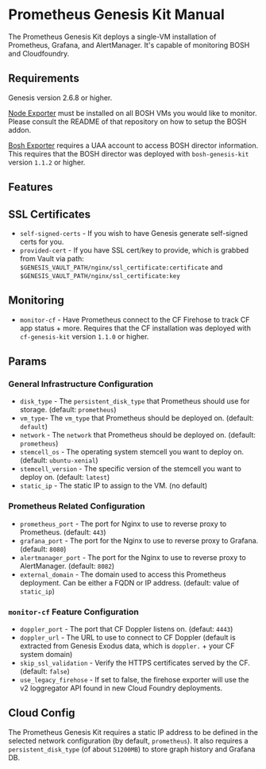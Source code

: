 # Prometheus Genesis Kit Manual 
The Prometheus Genesis Kit deploys a single-VM installation of
Prometheus, Grafana, and AlertManager. It's capable of monitoring BOSH
and Cloudfoundry.

## Requirements

Genesis version 2.6.8 or higher.

[Node Exporter][1] must be installed on all BOSH VMs you would like to
monitor. Please consult the README of that repository on how to setup
the BOSH addon.

[Bosh Exporter][2] requires a UAA account to access BOSH director
information. This requires that the BOSH director was deployed with
`bosh-genesis-kit` version `1.1.2` or higher.


## Features

## SSL Certificates

* `self-signed-certs` - If you wish to have Genesis generate
  self-signed certs for you. 
* `provided-cert` - If you have SSL cert/key to provide, which is
  grabbed from Vault via path:
  `$GENESIS_VAULT_PATH/nginx/ssl_certificate:certificate` and
  `$GENESIS_VAULT_PATH/nginx/ssl_certificate:key`

## Monitoring

* `monitor-cf` - Have Prometheus connect to the CF Firehose to track
  CF app status + more. Requires that the CF installation was deployed
  with `cf-genesis-kit` version `1.1.0` or higher.

## Params

### General Infrastructure Configuration
* `disk_type` - The `persistent_disk_type` that Prometheus should use
  for storage. (default: `prometheus`)
* `vm_type`- The `vm_type` that Prometheus should be deployed on.
  (default: `default`) 
* `network` - The `network` that Prometheus should be deployed on.
  (default: `prometheus`)
* `stemcell_os` - The operating system stemcell you want to deploy on.
  (default: `ubuntu-xenial`)
* `stemcell_version` - The specific version of the stemcell you want
  to deploy on. (default: `latest`)
* `static_ip` - The static IP to assign to the VM. (no default)

### Prometheus Related Configuration
* `prometheus_port` - The port for Nginx to use to reverse proxy to
  Prometheus. (default: `443`)
* `grafana_port` - The port for the Nginx to use to reverse proxy to
  Grafana. (default: `8080`)
* `alertmanager_port` - The port for the Nginx to use to reverse proxy
  to AlertManager. (default: `8082`)
* `external_domain` - The domain used to access this Prometheus
  deployment. Can be either a FQDN or IP address. (default: value of
  `static_ip`)

### `monitor-cf` Feature Configuration

* `doppler_port` - The port that CF Doppler listens on. (defaut: `4443`)
* `doppler_url` - The URL to use to connect to CF Doppler (default is extracted
  from Genesis Exodus data, which is `doppler.` + your CF system domain)
* `skip_ssl_validation` - Verify the HTTPS certificates served by the CF. 
  (default: `false`)
* `use_legacy_firehose` - If set to false, the firehose exporter will use
  the v2 loggregator API found in new Cloud Foundry deployments.

## Cloud Config

The Prometheus Genesis Kit requires a static IP address to be defined
in the selected network configuration (by default, `prometheus`). It
also requires a `persistent_disk_type` (of about `51200MB`) to store
graph history and Grafana DB.

[1]: https://github.com/bosh-prometheus/node-exporter-boshrelease
[2]: https://github.com/bosh-prometheus/prometheus-boshrelease
